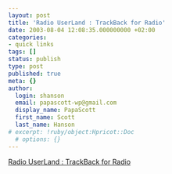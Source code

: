 ```yaml
---
layout: post
title: 'Radio UserLand : TrackBack for Radio'
date: 2003-08-04 12:08:35.000000000 +02:00
categories:
- quick links
tags: []
status: publish
type: post
published: true
meta: {}
author:
  login: shanson
  email: papascott-wp@gmail.com
  display_name: PapaScott
  first_name: Scott
  last_name: Hanson
# excerpt: !ruby/object:Hpricot::Doc
  # options: {}
---
```

<p><a title="Anyone switching _to_ Radio Userland these days?" href="http://radio.userland.com/trackbackForRadio">Radio UserLand : TrackBack for Radio</a></p>
